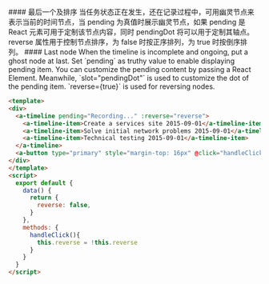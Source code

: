 <cn>
#### 最后一个及排序
当任务状态正在发生，还在记录过程中，可用幽灵节点来表示当前的时间节点，当 pending 为真值时展示幽灵节点，如果 pending 是 React 元素可用于定制该节点内容，同时 pendingDot 将可以用于定制其轴点。reverse 属性用于控制节点排序，为 false 时按正序排列，为 true 时按倒序排列。
</cn>

<us>
#### Last node
When the timeline is incomplete and ongoing, put a ghost node at last. Set `pending` as truthy value to enable displaying pending item. You can customize the pending content by passing a React Element. Meanwhile, `slot="pendingDot"` is used to customize the dot of the pending item.
`reverse={true}` is used for reversing nodes.
</us>

```html
<template>
<div>
  <a-timeline pending="Recording..." :reverse="reverse">
    <a-timeline-item>Create a services site 2015-09-01</a-timeline-item>
    <a-timeline-item>Solve initial network problems 2015-09-01</a-timeline-item>
    <a-timeline-item>Technical testing 2015-09-01</a-timeline-item>
  </a-timeline>
  <a-button type="primary" style="margin-top: 16px" @click="handleClick">Toggle Reverse</a-button>
</div>
</template>
<script>
  export default {
    data() {
      return {
        reverse: false,
      }
    },
    methods: {
      handleClick(){
        this.reverse = !this.reverse
      }
    }
  }
</script>
```




